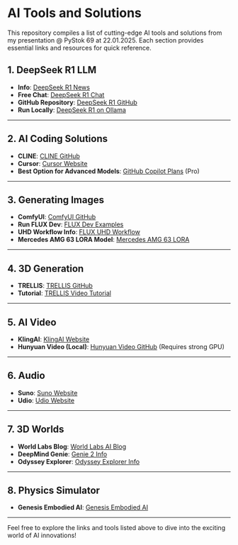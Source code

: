 # AI Tools and Solutions

This repository compiles a list of cutting-edge AI tools and solutions from my presentation @ PyStok 69 at 22.01.2025. Each section provides essential links and resources for quick reference.

## 1. **DeepSeek R1 LLM**
- **Info**: [DeepSeek R1 News](https://api-docs.deepseek.com/news/news250120)
- **Free Chat**: [DeepSeek R1 Chat](https://chat.deepseek.com/)
- **GitHub Repository**: [DeepSeek R1 GitHub](https://github.com/deepseek-ai/DeepSeek-R1)
- **Run Locally**: [DeepSeek R1 on Ollama](https://ollama.com/library/deepseek-r1)

---

## 2. **AI Coding Solutions**
- **CLINE**: [CLINE GitHub](https://github.com/cline/cline)
- **Cursor**: [Cursor Website](https://www.cursor.com/)
- **Best Option for Advanced Models**: [GitHub Copilot Plans](https://github.com/features/copilot/plans) (Pro)

---

## 3. **Generating Images**
- **ComfyUI**: [ComfyUI GitHub](https://github.com/comfyanonymous/ComfyUI)
- **Run FLUX Dev**: [FLUX Dev Examples](https://comfyanonymous.github.io/ComfyUI_examples/flux/)
- **UHD Workflow Info**: [FLUX UHD Workflow](https://civitai.com/models/1049158/flux-ultimatehome-or-highresfix-lora-for-flux-devschnell)
- **Mercedes AMG 63 LORA Model**: [Mercedes AMG 63 LORA](https://civitai.com/models/736814/mercedes-amg-gt-63)

---

## 4. **3D Generation**
- **TRELLIS**: [TRELLIS GitHub](https://github.com/microsoft/TRELLIS)
- **Tutorial**: [TRELLIS Video Tutorial](https://youtu.be/-vEpuYL9I3g?si=qJ_N5YyYryJdWRrZ)

---

## 5. **AI Video**
- **KlingAI**: [KlingAI Website](https://klingai.com/)
- **Hunyuan Video (Local)**: [Hunyuan Video GitHub](https://github.com/Tencent/HunyuanVideo) (Requires strong GPU)

---

## 6. **Audio**
- **Suno**: [Suno Website](https://suno.com/)
- **Udio**: [Udio Website](https://www.udio.com/)

---

## 7. **3D Worlds**
- **World Labs Blog**: [World Labs AI Blog](https://www.worldlabs.ai/blog)
- **DeepMind Genie**: [Genie 2 Info](https://deepmind.google/discover/blog/genie-2-a-large-scale-foundation-world-model/)
- **Odyssey Explorer**: [Odyssey Explorer Info](https://odyssey.systems/introducing-explorer)

---

## 8. **Physics Simulator**
- **Genesis Embodied AI**: [Genesis Embodied AI](https://genesis-embodied-ai.github.io/)

---

Feel free to explore the links and tools listed above to dive into the exciting world of AI innovations!
